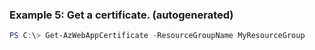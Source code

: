 
### Example 5: Get a certificate. (autogenerated)
```powershell
PS C:\> Get-AzWebAppCertificate -ResourceGroupName MyResourceGroup


